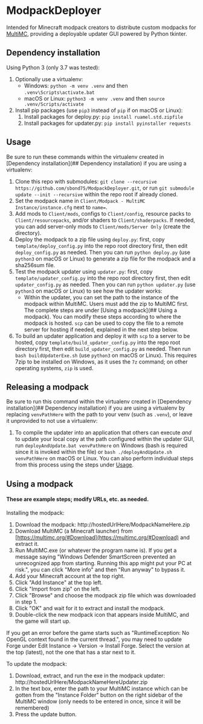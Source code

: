 # ModpackDeployer

Intended for Minecraft modpack creators to distribute custom modpacks for [MultiMC](https://multimc.org/), providing a deployable updater GUI powered by Python tkinter.

## Dependency installation

Using Python 3 (only 3.7 was tested):
1. Optionally use a virtualenv:
   - Windows: `python -m venv .venv` and then `.venv\Scripts\activate.bat`
   - macOS or Linux: `python3 -m venv .venv` and then `source .venv/Scripts/activate`
2. Install pip packages (use `pip3` instead of `pip` if on macOS or Linux):
   1. Install packages for deploy.py: `pip install ruamel.std.zipfile`
   2. Install packages for updater.py: `pip install pyinstaller requests`

## Usage

Be sure to run these commands within the virtualenv created in [Dependency installation](## Dependency installation) if you are using a virtualenv:
1. Clone this repo with submodules: `git clone --recursive https://github.com/sbond75/ModpackDeployer.git`, or run `git submodule update --init --recursive` within the repo root if already cloned.
2. Set the modpack name in `Client/Modpack - MultiMC Instance/instance.cfg` next to `name=`.
3. Add mods to `Client/mods`, configs to `Client/config`, resource packs to `Client/resourcepacks`, and/or shaders to `Client/shaderpacks`. If needed, you can add server-only mods to `Client/mods/Server Only` (create the directory).
4. Deploy the modpack to a zip file using `deploy.py`: first, copy `template/deploy_config.py` into the repo root directory first, then edit `deploy_config.py` as needed. Then you can run `python deploy.py` (use `python3` on macOS or Linux) to generate a zip file for the modpack and a sha256sum file.
5. Test the modpack updater using `updater.py`: first, copy `template/updater_config.py` into the repo root directory first, then edit `updater_config.py` as needed. Then you can run `python updater.py` (use `python3` on macOS or Linux) to see how the updater works:
   - Within the updater, you can set the path to the instance of the modpack within MultiMC. Users must add the zip to MultiMC first. The complete steps are under [Using a modpack](## Using a modpack). You can modify these steps according to where the modpack is hosted. `scp` can be used to copy the file to a remote server for hosting if needed, explained in the next step below.
6. To build an updater application and deploy it with `scp` to a server to be hosted, copy `template/build_updater_config.py` into the repo root directory first, then edit `build_updater_config.py` as needed. Then run `bash buildUpdaterExe.sh` (use `python3` on macOS or Linux). This requires 7zip to be installed on Windows, as it uses the `7z` command; on other operating systems, `zip` is used.

## Releasing a modpack

Be sure to run this command within the virtualenv created in [Dependency installation](## Dependency installation) if you are using a virtualenv by replacing `venvPathHere` with the path to your venv (such as `.venv`), or leave it unprovided to not use a virtualenv:
1. To compile the updater into an application that others can execute *and* to update your local copy at the path configured within the updater GUI, run `deployAndUpdate.bat venvPathHere` on Windows (bash is required since it is invoked within the file) or `bash ./deployAndUpdate.sh venvPathHere` on macOS or Linux. You can also perform individual steps from this process using the steps under [Usage](##Usage).

## Using a modpack

#### These are example steps; modify URLs, etc. as needed.

Installing the modpack:
1. Download the modpack: http://hostedUrlHere/ModpackNameHere.zip
2. Download MultiMC (a Minecraft launcher) from [https://multimc.org/#Download](https://multimc.org/#Download) and extract it.
3. Run MultiMC.exe (or whatever the program name is). If you get a message saying "Windows Defender SmartScreen prevented an unrecognized app from starting. Running this app might put your PC at risk.", you can click "More info" and then "Run anyway" to bypass it.
4. Add your Minecraft account at the top right.
5. Click "Add Instance" at the top left.
6. Click "Import from zip" on the left.
7. Click "Browse" and choose the modpack zip file which was downloaded in step 1.
8. Click "OK" and wait for it to extract and install the modpack.
9. Double-click the new modpack icon that appears inside MultiMC, and the game will start up.

If you get an error before the game starts such as "RuntimeException: No OpenGL context found in the current thread.", you may need to update Forge under Edit Instance -> Version -> Install Forge. Select the version at the top (latest), not the one that has a star next to it.

To update the modpack:
1. Download, extract, and run the exe in the modpack updater: http://hostedUrlHere/ModpackNameHereUpdater.zip
2. In the text box, enter the path to your MultiMC instance which can be gotten from the "Instance Folder" button on the right sidebar of the MultiMC window (only needs to be entered in once, since it will be remembered)
3. Press the update button.
